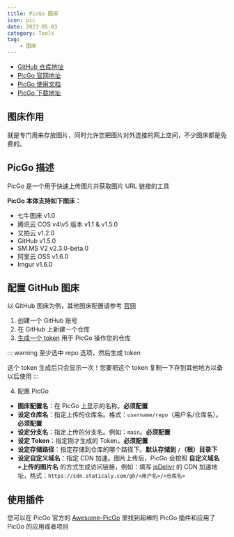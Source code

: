 ```yaml
---
title: PicGo 图床
icon: pic
date: 2023-05-03
category: Tools
tag:
    - 图床
---
```


- [GitHub 仓库地址](https://github.com/Molunerfinn/PicGo)
- [PicGo 官网地址](https://molunerfinn.com/PicGo/)
- [PicGo 使用文档](https://picgo.github.io/PicGo-Doc/zh/guide/)
- [PicGo 下载地址](https://github.com/Molunerfinn/picgo/releases)

## 图床作用

就是专门用来存放图片，同时允许您把图片对外连接的网上空间，不少图床都是免费的。

## PicGo 描述

PicGo 是一个用于快速上传图片并获取图片 URL 链接的工具

**PicGo 本体支持如下图床：**

- 七牛图床 v1.0
- 腾讯云 COS v4\v5 版本 v1.1 & v1.5.0
- 又拍云 v1.2.0
- GitHub v1.5.0
- SM.MS V2 v2.3.0-beta.0
- 阿里云 OSS v1.6.0
- Imgur v1.6.0

## 配置 GitHub 图床

以 GitHub 图床为例，其他图床配置请参考 [官网](https://picgo.github.io/PicGo-Doc/zh/guide/config.html#%E5%9B%BE%E5%BA%8A%E5%8C%BA)

1. 创建一个 GitHub 账号
2. 在 GitHub 上新建一个仓库
3. [生成一个 token](https://github.com/settings/tokens) 用于 PicGo 操作您的仓库

::: warning
至少选中 repo 选项，然后生成 token

这个 token 生成后只会显示一次！您要把这个 token 复制一下存到其他地方以备以后使用
:::

4. 配置 PicGo

- **图床配置名**：在 PicGo 上显示的名称。**必须配置**
- **设定仓库名**：指定上传的仓库名。格式：`username/repo`（用户名/仓库名）。**必须配置**
- **设定分支名**：指定上传的分支名。例如：`main`。**必须配置**
- **设定 Token**：指定刚才生成的 Token。**必须配置**
- **设定存储路径**：指定存储到仓库的哪个路径下。**默认存储到 `/`（根）目录下**
- **设定自定义域名**：指定 CDN 加速。图片上传后，PicGo 会按照 **自定义域名+上传的图片名** 的方式生成访问链接，例如：填写 [jsDelivr](http://www.jsdelivr.com/) 的 CDN 加速地址，格式：`https://cdn.staticaly.com/gh/<用户名>/<仓库名>`

## 使用插件

您可以在 PicGo 官方的 [Awesome-PicGo](https://github.com/PicGo/Awesome-PicGo) 里找到超棒的 PicGo 插件和应用了 PicGo 的应用或者项目

